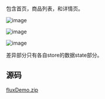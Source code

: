 包含首页，商品列表，和详情页。

![image](https://user-images.githubusercontent.com/23518990/79712220-ded39880-82fc-11ea-9a31-3113a38b1c19.png)

![image](https://user-images.githubusercontent.com/23518990/79712237-e72bd380-82fc-11ea-8f0d-5385d1f1fcd1.png)

![image](https://user-images.githubusercontent.com/23518990/79712257-f01ca500-82fc-11ea-85e4-a8475faff1bf.png)

差异部分只有各自store的数据state部分。

## 源码
[fluxDemo.zip](https://github.com/Daotin/daotin.github.io/files/4501136/fluxDemo.zip)


